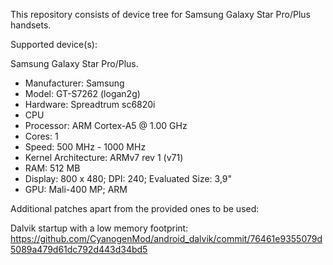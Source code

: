 This repository consists of device tree for Samsung Galaxy Star Pro/Plus handsets.

Supported device(s):

Samsung Galaxy Star Pro/Plus.

 * Manufacturer: Samsung
 * Model: GT-S7262 (logan2g)
 * Hardware: Spreadtrum sc6820i
 * CPU
  * Processor: ARM Cortex-A5 @ 1.00 GHz
  * Cores: 1
  * Speed: 500 MHz - 1000 MHz
 * Kernel Architecture: ARMv7 rev 1 (v71)
 * RAM: 512 MB
 * Display: 800 x 480; DPI: 240; Evaluated Size: 3,9"
 * GPU: Mali-400 MP; ARM

Additional patches apart from the provided ones to be used:

Dalvik startup with a low memory footprint: https://github.com/CyanogenMod/android_dalvik/commit/76461e9355079d5089a479d61dc792d443d34bd5

